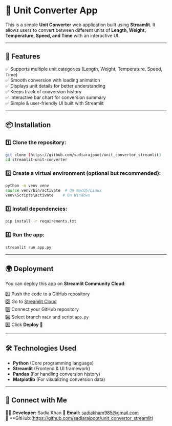 # 🚀 Unit Converter App

This is a simple **Unit Converter** web application built using **Streamlit**. It allows users to convert between different units of **Length, Weight, Temperature, Speed, and Time** with an interactive UI.

---

## 📌 Features
✅ Supports multiple unit categories (Length, Weight, Temperature, Speed, Time)  
✅ Smooth conversion with loading animation  
✅ Displays unit details for better understanding  
✅ Keeps track of conversion history  
✅ Interactive bar chart for conversion summary  
✅ Simple & user-friendly UI built with Streamlit  

---

## 📦 Installation

### 1️⃣ Clone the repository:
```bash
git clone (https://github.com/sadiarajpoot/unit_convertor_streamlit)
cd streamlit-unit-converter
```

### 2️⃣ Create a virtual environment (optional but recommended):
```bash
python -m venv venv
source venv/bin/activate  # On macOS/Linux
venv\Scripts\activate    # On Windows
```

### 3️⃣ Install dependencies:
```bash
pip install -r requirements.txt
```

### 4️⃣ Run the app:
```bash
streamlit run app.py
```

---

## 🌍 Deployment
You can deploy this app on **Streamlit Community Cloud**:

1️⃣ Push the code to a GitHub repository  
2️⃣ Go to [Streamlit Cloud](https://share.streamlit.io/)  
3️⃣ Connect your GitHub repository  
4️⃣ Select branch `main` and script `app.py`  
5️⃣ Click **Deploy** 🚀  

---

## 🛠️ Technologies Used
- **Python** (Core programming language)
- **Streamlit** (Frontend & UI framework)
- **Pandas** (For handling conversion history)
- **Matplotlib** (For visualizing conversion data)

---




## 🔗 Connect with Me
👩‍💻 **Developer:** Sadia Khan
📧 **Email:** sadiakham985@gmail.com  
🔗 **GitHub:(https://github.com/sadiarajpoot/unit_convertor_streamlit)

